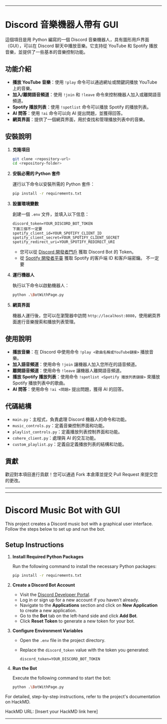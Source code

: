 ﻿
---

# Discord 音樂機器人帶有 GUI

這個項目是用 Python 編寫的一個 Discord 音樂機器人，具有圖形用戶界面（GUI），可以在 Discord 聊天中播放音樂。它支持從 YouTube 和 Spotify 播放音樂，並提供了一些基本的音樂控制功能。

## 功能介紹

- **播放 YouTube 音樂**：使用 `!play` 命令可以通過網址或關鍵詞播放 YouTube 上的音樂。
- **加入/離開語音頻道**：使用 `!join` 和 `!leave` 命令來控制機器人加入或離開語音頻道。
- **Spotify 播放列表**：使用 `!spotlist` 命令可以播放 Spotify 的播放列表。
- **AI 問答**：使用 `!ai` 命令可以向 AI 提出問題，並獲得回答。
- **網頁界面**：提供了一個網頁界面，用於查找和管理播放列表中的音樂。

## 安裝說明

1. **克隆項目**

   ```bash
   git clone <repository-url>
   cd <repository-folder>
   ```

2. **安裝必需的 Python 套件**

   運行以下命令以安裝所需的 Python 套件：

   ```bash
   pip install -r requirements.txt
   ```

3. **設置環境變數**

   創建一個 `.env` 文件，並填入以下信息：

   ```
   discord_token=YOUR_DISCORD_BOT_TOKEN
   下面三個不一定要
   spotify_client_id=YOUR_SPOTIFY_CLIENT_ID  
   spotify_client_secret=YOUR_SPOTIFY_CLIENT_SECRET
   spotify_redirect_uri=YOUR_SPOTIFY_REDIRECT_URI
   ```

   - 您可以從 [Discord 開發者門戶](https://discord.com/developers/docs/intro) 獲取 Discord Bot 的 Token。
   - 從 [Spotify 開發者平臺](https://developer.spotify.com/dashboard/) 獲取 Spotify 的客戶端 ID 和客戶端密鑰。 不一定要

4. **運行機器人**

   執行以下命令以啟動機器人：

   ```bash
   python .\BotWithPage.py
   ```

5. **網頁界面**

   機器人運行後，您可以在瀏覽器中訪問 `http://localhost:8080`，使用網頁界面進行音樂搜索和播放列表管理。

## 使用說明

- **播放音樂**：在 Discord 中使用命令 `!play <歌曲名稱或YouTube鏈接>` 播放音樂。
- **加入語音頻道**：使用命令 `!join` 讓機器人加入您所在的語音頻道。
- **離開語音頻道**：使用命令 `!leave` 讓機器人離開語音頻道。
- **播放 Spotify 播放列表**：使用命令 `!spotlist <Spotify 播放列表鏈接>` 來播放 Spotify 播放列表中的歌曲。
- **AI 問答**：使用命令 `!ai <問題>` 提出問題，獲得 AI 的回答。

## 代碼結構

- `main.py`：主程式，負責處理 Discord 機器人的命令和功能。
- `music_controls.py`：定義音樂控制界面和功能。
- `playlist_controls.py`：定義播放列表控制界面和功能。
- `cohere_client.py`：處理與 AI 的交互功能。
- `custom_playlist.py`：定義自定義播放列表的結構和功能。

## 貢獻

歡迎對本項目進行貢獻！您可以通過 Fork 本倉庫並提交 Pull Request 來提交您的更改。

---

---

# Discord Music Bot with GUI

This project creates a Discord music bot with a graphical user interface. Follow the steps below to set up and run the bot.

## Setup Instructions

1. **Install Required Python Packages**

   Run the following command to install the necessary Python packages:

   ```bash
   pip install -r requirements.txt
   ```

2. **Create a Discord Bot Account**

   - Visit the [Discord Developer Portal](https://discord.com/developers/docs/intro).
   - Log in or sign up for a new account if you haven't already.
   - Navigate to the **Applications** section and click on **New Application** to create a new application.
   - Go to the **Bot** tab on the left-hand side and click **Add Bot**.
   - Click **Reset Token** to generate a new token for your bot.

3. **Configure Environment Variables**

   - Open the `.env` file in the project directory.
   - Replace the `discord_token` value with the token you generated:

     ```
     discord_token=YOUR_DISCORD_BOT_TOKEN
     ```

4. **Run the Bot**

   Execute the following command to start the bot:

   ```bash
   python .\BotWithPage.py
   ```

For detailed, step-by-step instructions, refer to the project's documentation on HackMD.

HackMD URL: [Insert your HackMD link here]

---
